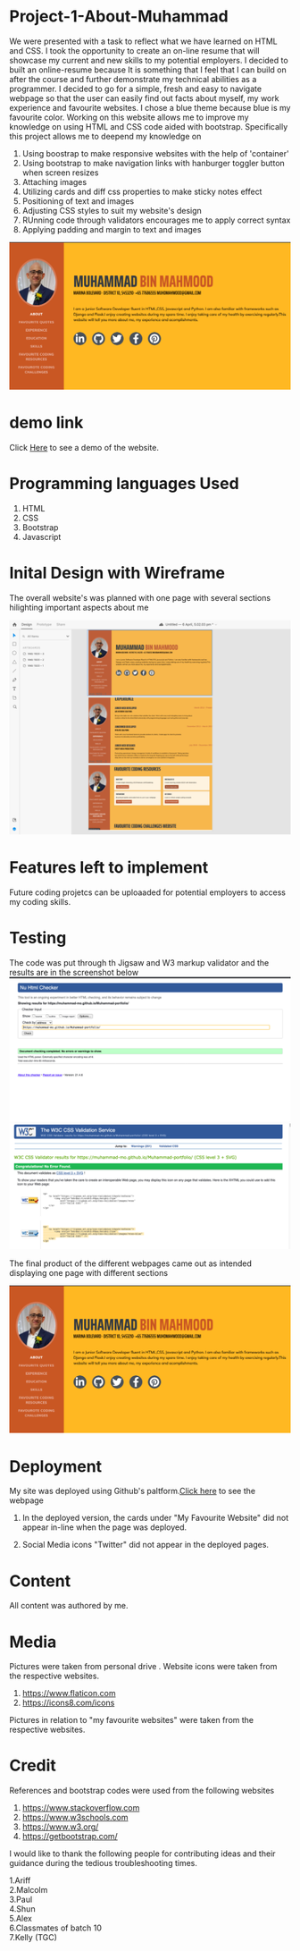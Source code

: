 # Project-1-About-Muhammad
We were presented with a task to reflect what we have learned on HTML and CSS.
I took the opportunity to create an on-line resume that will showcase my current and new skills to my potential employers. 
I decided to built an online-resume because It is something that I feel that I can build on after the course and further demonstrate my technical abilities as a programmer.
I decided to go for a simple, fresh and easy to navigate webpage so that the user can easily find out facts about myself, my work experience
and favourite websites. I chose a blue theme because blue is my favourite color.
Working on this website allows me to improve my knowledge on using HTML and CSS code aided with bootstrap.
Specifically this project allows me to deepend my knowledge on
1) Using boostrap to make responsive websites with the help of 'container'
2) Using bootstrap to make navigation links with hanburger toggler button when screen resizes
3) Attaching images
4) Utilizing cards and diff css properties to make sticky notes effect
5) Positioning of text and images
6) Adjusting CSS styles to suit my website's design
7) RUnning code through validators encourages me to apply correct syntax
8) Applying padding and margin to text and images

![picture](assets/images/screenshot.png)

# demo link

Click <a href="https://muhammad-mo.github.io/Muhammad-portfolio/" target="blank">Here</a> to see a demo of the website.


# Programming languages Used

1. HTML
2. CSS
3. Bootstrap 
4. Javascript

# Inital Design with Wireframe

The overall website's was planned with one page with several sections hilighting important aspects about me

![picture](assets/images/wireframe.png)

# Features left to implement

Future coding projetcs can be uploaaded for potential employers to  access my coding skills.


# Testing
The code was put through th Jigsaw and W3 markup validator and the results are in the screenshot below
![picture](assets/images/HTMLchecker.png)
![picture](assets/images/w3c.png)


The final product of the different webpages came out as intended displaying one page with different sections

![picture](assets/images/screenshot.png)


# Deployment

My site was deployed using Github's paltform.<a href="https://muhammad-mo.github.io/Muhammad-portfolio/" target="blank">Click here</a> to see the webpage

1)  In the deployed version, the cards under "My Favourite Website" did not appear in-line when
the page was deployed.

2) Social Media icons "Twitter" did not appear in the deployed pages.

# Content

All content was authored by me.

# Media

Pictures were taken from personal drive .
Website icons were taken from the respective websites.
1) https://www.flaticon.com </br>
2) https://icons8.com/icons

Pictures in relation to "my favourite websites" were taken from the respective websites.

# Credit

References and bootstrap codes were used from the following websites

1. https://www.stackoverflow.com
2. https://www.w3schools.com
3. https://www.w3.org/
4. https://getbootstrap.com/

I would like to thank the following people for contributing ideas and their guidance
during the tedious troubleshooting times.

1.Ariff</br>
2.Malcolm</br>
3.Paul</br>
4.Shun</br>
5.Alex</br>
6.Classmates of batch 10</br>
7.Kelly (TGC)




